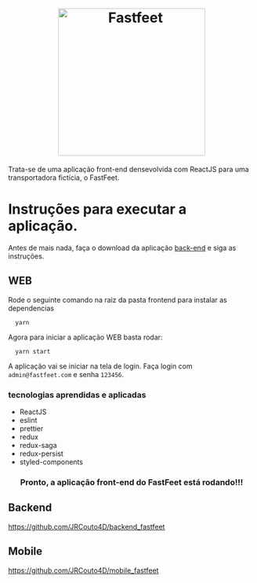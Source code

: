 <h1 align="center">
  <img alt="Fastfeet" title="Fastfeet" src="https://raw.githubusercontent.com/Rocketseat/bootcamp-gostack-desafio-02/master/.github/logo.png" width="300px" />
</h1>

<span align="center">
  Trata-se de uma aplicação front-end densevolvida com ReactJS para uma transportadora fictícia, o FastFeet.
</span>

# Instruções para executar a aplicação.

Antes de mais nada, faça o download da aplicação <a href="https://github.com/JRCouto4D/backend_fastfeet">back-end</a> e siga as instruções.

## WEB

Rode o seguinte comando na raiz da pasta frontend para instalar as dependencias

```
  yarn
```
Agora para iniciar a aplicação WEB basta rodar:

```
  yarn start
```

A aplicação vai se iniciar na tela de login. Faça login com `admin@fastfeet.com` e senha `123456`.

### tecnologias aprendidas e aplicadas

- ReactJS
- eslint
- prettier
- redux
- redux-saga
- redux-persist
- styled-components

<h3 align="center">Pronto, a aplicação front-end do FastFeet está rodando!!!
  
## Backend

https://github.com/JRCouto4D/backend_fastfeet

## Mobile

https://github.com/JRCouto4D/mobile_fastfeet
